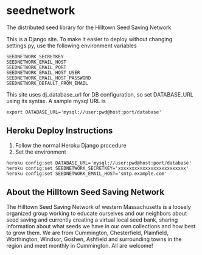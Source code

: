 seednetwork
===========
The distributed seed library for the Hilltown Seed Saving Network

This is a Django site. To make it easier to deploy without changing settings.py, use the following environment variables

```shell
SEEDNETWORK_SECRETKEY
SEEDNETWORK_EMAIL_HOST
SEEDNETWORK_EMAIL_PORT
SEEDNETWORK_EMAIL_HOST_USER
SEEDNETWORK_EMAIL_HOST_PASSWORD
SEEDNETWORK_DEFAULT_FROM_EMAIL
```

This site uses dj_database_url for DB configuration, so set DATABASE_URL using its syntax. A sample mysql URL is

```shell
export DATABASE_URL='mysql://user:pwd@host:port/database'
```

Heroku Deploy Instructions
--------------------------
1. Follow the normal Heroku Django procedure
2. Set the environment

```shell
heroku config:set DATABASE_URL='mysql://user:pwd@host:port/database'
heroku config:set SEEDNETWORK_SECRETKEY='xxxxxxxxxxxxxxxxxxxxxxxxx'
heroku config:set SEEDNETWORK_EMAIL_HOST='smtp.example.com'
```


About the Hilltown Seed Saving Network 
--------------------------------------
The Hilltown Seed Saving Network of western Massachusetts is a loosely organized group working to educate ourselves and our neighbors about seed saving and currently creating a virtual local seed bank, sharing information about what seeds we have in our own collections and how best to grow them. We are from Cummington, Chesterfield, Plainfield, Worthington, Windsor, Goshen, Ashfield and surrounding towns in the region and meet monthly in Cummington. All are welcome!
